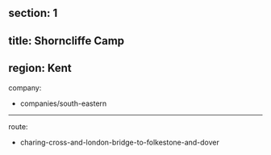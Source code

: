 section: 1
----
title: Shorncliffe Camp
----
region: Kent
----
company:
- companies/south-eastern
----
route:
- charing-cross-and-london-bridge-to-folkestone-and-dover

